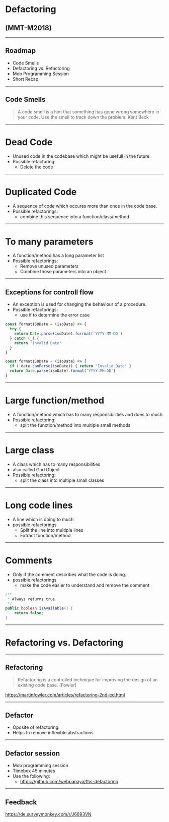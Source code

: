 # Defactoring
## (MMT-M2018)

---

## Roadmap

- Code Smells
- Defactoring vs. Refactoring
- Mob Programming Session
- Short Recap

---

## Code Smells

> A code smell is a hint that something has gone wrong somewhere in your code. Use the smell to track down the problem. Kent Beck

----

# Dead Code

- Unused code in the codebase which might be usefull in the future.
- Possible refactoring:
  - Delete the code

----

# Duplicated Code

- A sequence of code which occures more than once in the code base.
- Possible refactorings:
  - combine this sequence into a function/class/method

----

# To many parameters

- A function/method has a long parameter list
- Possible refactorings:
  - Remove unused parameters
  - Combine those parameters into an object

----

## Exceptions for controll flow

- An exception is used for changing the behaviour of a procedure.
- Possible refactorings:
  - use if to determine the error case

```js
const formatISODate = (isoDate) => {
  try {
    return Date.parse(isoDate).forrmat('YYYY-MM-DD')
  } catch (_) {
    return 'Invalid Date'
  }
}
```

```js
const formatISODate = (isoDate) => {
  if (!date.canParse(isoDate)) { return 'Invalid Date' }
  return Date.parse(isoDate).format('YYYY-MM-DD')
}
```

----

# Large function/method
- A function/method which has to many responsibilities and does to much
- Possible refactoring:
  - split the function/method into multiple small methods

----

# Large class
- A class which has to many responsibilities
- also called God Object
- Possible refactoring:
  - split the class into multiple small classes

----

# Long code lines
- A line which is doing to much
- possible refactorings
  - Split the line into multiple lines
  - Extract function/method

----

# Comments

- Only if the comment describes what the code is doing.
- possible refactorings
  - make the code easier to understand and remove the comment

```java
/**
 * Always returns true.
 */
public boolean isAvailable() {
    return false;
}
```

---

# Refactoring vs. Defactoring

----

## Refactoring

> Refactoring is a controlled technique for improving the design of an existing code base. [Fowler]

https://martinfowler.com/articles/refactoring-2nd-ed.html

----

## Defactor

- Oposite of refactoring.
- Helps to remove inflexible abstractions

---

## Defactor session

- Mob programming session
- Timebox 45 minutes
- Use the following:
  - https://github.com/webpapaya/fhs-defactoring

---

## Feedback

https://de.surveymonkey.com/r/J6693VN
